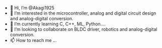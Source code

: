 - 👋 Hi, I’m @Akagi1925
- 👀 I’m interested in the microcontroller, analog and digital circuit design and analog-digital conversion.
- 🌱 I’m currently learning C, C++, ML, Python....
- 💞️ I’m looking to collaborate on BLDC driver, robotics and analog-digital conversion.
- 📫 How to reach me ...

<!---
Akagi1925/Akagi1925 is a ✨ special ✨ repository because its `README.md` (this file) appears on your GitHub profile.
You can click the Preview link to take a look at your changes.
--->
